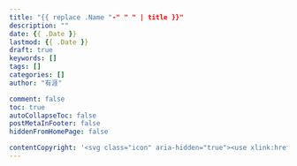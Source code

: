 ```yaml
---
title: "{{ replace .Name "-" " " | title }}"
description: ""
date: {{ .Date }}
lastmod: {{ .Date }}
draft: true
keywords: []
tags: []
categories: []
author: "有涯"

comment: false
toc: true
autoCollapseToc: false
postMetaInFooter: false
hiddenFromHomePage: false

contentCopyright: '<svg class="icon" aria-hidden="true"><use xlink:href="#icon-cc"></use></svg>&#160<a rel="license" href="https://creativecommons.org/licenses/by-nc-nd/4.0/" target="_blank" title="Attribution-NonCommercial-NoDerivatives 4.0 International (CC BY-NC-ND 4.0)">署名-非商业性使用-禁止演绎 4.0 国际</a>&#160转载请保留原文链接及作者'
---
```


<!--more-->
